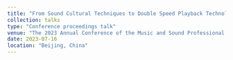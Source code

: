 ```yaml
---
title: "From Sound Cultural Techniques to Double Speed ​​Playback Technology: Time Manipulation from the Perspective of Kittler's Media Thoughts"
collection: talks
type: "Conference proceedings talk"
venue: "The 2023 Annual Conference of the Music and Sound Professional Committee of Chinese Collegial Association For Visual Art (CCAVA) & The 3rd Music and Sound Academic Week of the Communication University of China (CUC)"
date: 2023-07-16
location: "Beijing, China"
---
```


